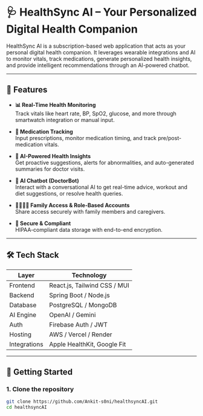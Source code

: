 # 🩺 HealthSync AI – Your Personalized Digital Health Companion

HealthSync AI is a subscription-based web application that acts as your personal digital health companion. It leverages wearable integrations and AI to monitor vitals, track medications, generate personalized health insights, and provide intelligent recommendations through an AI-powered chatbot.

---

## 🌟 Features

- **📊 Real-Time Health Monitoring**  
  Track vitals like heart rate, BP, SpO2, glucose, and more through smartwatch integration or manual input.

- **💊 Medication Tracking**  
  Input prescriptions, monitor medication timing, and track pre/post-medication vitals.

- **🧠 AI-Powered Health Insights**  
  Get proactive suggestions, alerts for abnormalities, and auto-generated summaries for doctor visits.

- **💬 AI Chatbot (DoctorBot)**  
  Interact with a conversational AI to get real-time advice, workout and diet suggestions, or resolve health queries.

- **👨‍👩‍👧‍👦 Family Access & Role-Based Accounts**  
  Share access securely with family members and caregivers.

- **🔐 Secure & Compliant**  
  HIPAA-compliant data storage with end-to-end encryption.

---

## 🛠️ Tech Stack

| Layer       | Technology                    |
|-------------|-------------------------------|
| Frontend    | React.js, Tailwind CSS / MUI  |
| Backend     | Spring Boot / Node.js         |
| Database    | PostgreSQL / MongoDB          |
| AI Engine   | OpenAI / Gemini               |
| Auth        | Firebase Auth / JWT           |
| Hosting     | AWS / Vercel / Render         |
| Integrations| Apple HealthKit, Google Fit   |

---

## 🚀 Getting Started

### 1. Clone the repository

```bash
git clone https://github.com/Ankit-s0ni/healthsyncAI.git
cd healthsyncAI
